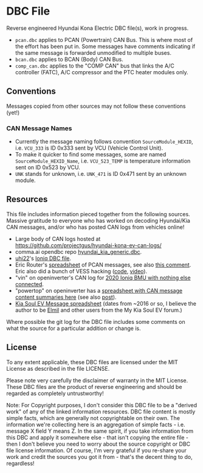 # DBC File

Reverse engineered Hyundai Kona Electric DBC file(s), work in progress.

* `pcan.dbc` applies to PCAN (Powertrain) CAN Bus. This is where most of the effort has been put in. Some messages have comments indicating if the same message is forwarded unmodified to multiple buses.
* `bcan.dbc` applies to BCAN (Body) CAN Bus.
* `comp_can.dbc` applies to the "COMP CAN" bus that links the A/C controller (FATC), A/C compressor and the PTC heater modules only.

## Conventions

Messages copied from other sources may not follow these conventions (yet!)

### CAN Message Names

* Currently the message naming follows convention `SourceModule_HEXID`, i.e. `VCU_333` is ID 0x333 sent by VCU (Vehicle Control Unit).
* To make it quicker to find some messages, some are named `SourceModule_HEXID_Name`, i.e. `VCU_523_TEMP` is temperature information sent on ID 0x523 by VCU.
* `UNK` stands for unknown, i.e. `UNK_471` is ID 0x471 sent by an unknown module.

## Resources

This file includes information pieced together from the following sources. Massive gratitude to everyone who has worked on decoding Hyundai/Kia CAN messages, and/or who has posted CAN logs from vehicles online!

* Large body of CAN logs hosted at https://github.com/projectgus/hyundai-kona-ev-can-logs/
* comma.ai opendbc repo [hyundai_kia_generic.dbc](https://github.com/commaai/opendbc/blob/master/hyundai_kia_generic.dbc).
* [uhi22](https://openinverter.org/forum/memberlist.php?mode=viewprofile&u=1960)'s [Ioniq DBC file](https://github.com/uhi22/IoniqMotorCAN/tree/master/Traces).
* Eric Router's [spreadsheet](https://docs.google.com/spreadsheets/d/1nDxmM4uLwufTUaGpi_X94d79ptCv5niia4NZ-SJZmJ8/edit#gid=0) of PCAN messages, see also [this comment](https://www.reddit.com/r/CarHacking/comments/llooxp/comment/gnr0prk/). Eric also did a bunch of VESS hacking ([code](https://github.com/ereuter/vess), [video](https://www.youtube.com/watch?v=OLT1aKdpYhs)).
* "vin" on openinverter's CAN log for [2020 Ioniq BMU with nothing else connected](https://openinverter.org/forum/viewtopic.php?p=45544#p45544).
* "powertop" on openinverter has a [spreadsheet with CAN message content summaries here](https://docs.google.com/spreadsheets/d/1dbOT9I-Aj7lU7yCiJDpXERjYRVOL_M1Tm2QFgmyYt4Y/edit#gid=0) (see also [post](https://openinverter.org/forum/viewtopic.php?p=54257#p54257)).
* [Kia Soul EV Message spreadsheet](https://docs.google.com/spreadsheets/d/1YYlZ-IcTQlz-LzaYkHO-7a4SFM8QYs2BGNXiSU5_EwI/edit#gid=0) (dates from ~2016 or so, I believe the author to be [Elmil](https://www.mykiasoulev.com/members/elmil.408/) and other users from the My Kia Soul EV forum.)

Where possible the git log for the DBC file includes some comments on what the source for a particular addition or change is. 

## License

To any extent applicable, these DBC files are licensed under the MIT License as described in the file LICENSE.

Please note very carefully the disclaimer of warranty in the MIT License. These DBC files are the product of reverse engineering and should be regarded as completely untrustworthy!

Note: For Copyright purposes, I don't consider this DBC file to be a "derived work" of any of the linked information resources. DBC file content is mostly simple facts, which are generally not copyrightable on their own. The information we're collecting here is an aggregation of simple facts  - i.e. message X field Y means Z. In the same spirit, if you take information from this DBC and apply it somewhere else - that isn't copying the entire file - then I don't believe you need to worry about the source copyright or DBC file license information. Of course, I'm very grateful if you re-share your work and credit the sources you got it from - that's the decent thing to do, regardless!
